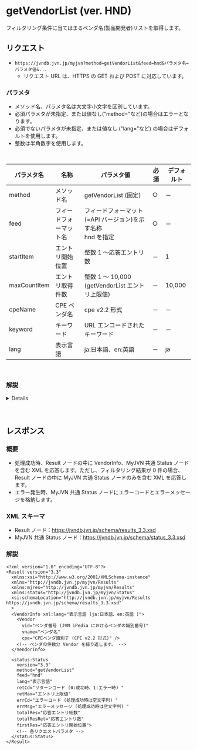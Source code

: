 # getVendorList (ver. HND)

フィルタリング条件に当てはまるベンダ名(製品開発者)リストを取得します。

## リクエスト

- `https://jvndb.jvn.jp/myjvn?method=getVendorList&feed=hnd&パラメタ名=パラメタ値&...`
  - リクエスト URL は、HTTPS の GET および POST に対応しています。

### パラメタ

- メソッド名、パラメタ名は大文字小文字を区別しています。
- 必須パラメタが未指定、または値なし("method="など)の場合はエラーとなります。
- 必須でないパラメタが未指定、または値なし ("lang="など) の場合はデフォルトを使用します。
- 整数は半角数字を使用します。

 <br>

| パラメタ名   | 名称                   | パラメタ値                                                      | 必須 | デフォルト |
| ------------ | ---------------------- | --------------------------------------------------------------- | ---- | ---------- |
| method       | メソッド名             | getVendorList (固定)                                            | ○    | －         |
| feed         | フィードフォーマット名 | フィードフォーマット(=API バージョン)を示す名称 <br> hnd を指定 | ○    | －         |
| startItem    | エントリ開始位置       | 整数 1 ～応答エントリ数                                         | －   | 1          |
| maxCountItem | エントリ取得件数       | 整数 1 ～ 10,000 (getVendorList エントリ上限値)                 | －   | 10,000     |
| cpeName      | CPE ベンダ名           | cpe v2.2 形式                                                   | －   | －         |
| keyword      | キーワード             | URL エンコードされたキーワード                                  | －   | －         |
| lang         | 表示言語               | ja:日本語、en:英語                                              | －   | ja         |

<br>

### 解説

<details>

#### デフォルト

該当パラメタに指定がない場合(パラメタ自体もしくはパラメタ値が未指定の場合)に MyJVN API 側で自動的に設定する値です。

<br>

#### startItem , maxCountItem

エントリ開始位置とエントリ取得件数を指定します。

- \[例\] 1 件目から 50 件分のベンダ名を取得したい場合  
   `https://jvndb.jvn.jp/myjvn?method=getVendorList&feed=hnd&startItem=1&maxCountItem=50`

<br>

#### cpeName

CPE ベンダ名を指定します。

- cpe:/{part}:{vendor}  
   {part}フィールド ... \[ \* \| (NULL) \]  
   {vendor}フィールド ... CPE ベンダ名
- ワイルドカード "\*" 指定可、アスキー文字、大文字／小文字区別なし
- 複数指定時は "+" で連結
- URL エンコードされたエスケープシーケンス
- \[例\] Apache の場合  
   `https://jvndb.jvn.jp/myjvn?method=getVendorList&feed=hnd&cpeName=cpe:/:apache`
- \[例\] Apache と Microsoft の場合  
   `https://jvndb.jvn.jp/myjvn?method=getVendorList&feed=hnd&cpeName=cpe:/:apache+cpe:/:microsoft`
- \[例\] cpeName=cpe:/:%40mail の場合  
   `https://jvndb.jvn.jp/myjvn?method=getVendorList&feed=hnd&cpeName=cpe:/:%40mail`

<br>

#### keyword

ベンダ名の部分一致によりフィルタリングします。

- ワイルドカード "\*" 指定不可 ("\*"を指定した場合、"\*"を含む項目をフィルタリング)
- 大文字／小文字区別なし
- charset=UTF-8

</details>
<br>
<br>

## レスポンス

### 概要

- 処理成功時、Result ノードの中に VendorInfo、MyJVN 共通 Status ノードを含む XML を応答します。ただし、フィルタリング結果が 0 件の場合、Result ノードの中に MyJVN 共通 Status ノードのみを含む XML を応答します。
- エラー発生時、MyJVN 共通 Status ノードにエラーコードとエラーメッセージを格納します。

### XML スキーマ

- Result ノード：https://jvndb.jvn.jp/schema/results_3.3.xsd
- MyJVN 共通 Status ノード：https://jvndb.jvn.jp/schema/status_3.3.xsd

### 解説

```
<?xml version="1.0" encoding="UTF-8"?>
<Result version="3.3"
  xmlns:xsi="http://www.w3.org/2001/XMLSchema-instance"
  xmlns="http://jvndb.jvn.jp/myjvn/Results"
  xmlns:mjres="http://jvndb.jvn.jp/myjvn/Results"
  xmlns:status="http://jvndb.jvn.jp/myjvn/Status"
  xsi:schemaLocation="http://jvndb.jvn.jp/myjvn/Results https://jvndb.jvn.jp/schema/results_3.3.xsd"
  >
  <VendorInfo xml:lang="表示言語 (ja:日本語、en:英語 )">
    <Vendor
      vid="ベンダ番号 (JVN iPedia におけるベンダの識別番号)"
      vname="ベンダ名" 
      cpe="CPEベンダ識別子 (CPE v2.2 形式)" />
    <!-- ベンダの件数分 Vendor を繰り返します。 -->
  </VendorInfo>

  <status:Status
    version="3.3"
    method="getVendorList"
    feed="hnd"
    lang="表示言語"
    retCd="リターンコード (0:成功時、1:エラー時) "
    retMax="エントリ上限値"
    errCd="エラーコード (処理成功時は空文字列) "
    errMsg="エラーメッセージ (処理成功時は空文字列) "
    totalRes="応答エントリ総数"
    totalResRet="応答エントリ数"
    firstRes="応答エントリ開始位置">
    <!-- 各リクエストパラメタ -->
  </status:Status>
</Result>
```

